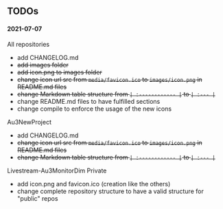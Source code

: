 ## TODOs

#### 2021-07-07

All repositories
- add CHANGELOG.md
- ~~add images folder~~
- ~~add icon.png to images folder~~
- ~~change icon url src from `media/favicon.ico` to `images/icon.png` in README.md files~~
- ~~change Markdown table structure from `| :------------ |` to `| :--- |`~~
- change README.md files to have fulfilled sections
- change compile to enforce the usage of the new icons

Au3NewProject
- add CHANGELOG.md
- ~~change icon url src from `media/favicon.ico` to `images/icon.png` in README.md files~~
- ~~change Markdown table structure from `| :------------ |` to `| :--- |`~~

Livestream-Au3MonitorDim Private
- add icon.png and favicon.ico (creation like the others)
- change complete repository structure to have a valid structure for "public" repos

